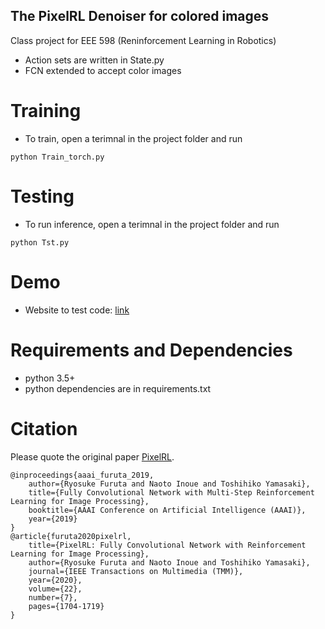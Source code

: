 The PixelRL Denoiser for colored images
----------
Class project for EEE 598 (Reninforcement Learning in Robotics) 

- Action sets are written in State.py
- FCN extended to accept color images

# Training
- To train, open a terimnal in the project folder and run
```
python Train_torch.py
```

# Testing
- To run inference, open a terimnal in the project folder and run
```
python Tst.py
```


# Demo
- Website to test code: [link](https://mnthnx64.github.io/image-transceiver/)



# Requirements and Dependencies
- python 3.5+
- python dependencies are in requirements.txt



# Citation

Please quote the original paper [PixelRL](https://arxiv.org/abs/1811.04323).

```
@inproceedings{aaai_furuta_2019,
    author={Ryosuke Furuta and Naoto Inoue and Toshihiko Yamasaki},
    title={Fully Convolutional Network with Multi-Step Reinforcement Learning for Image Processing},
    booktitle={AAAI Conference on Artificial Intelligence (AAAI)},
    year={2019}
}
@article{furuta2020pixelrl,
    title={PixelRL: Fully Convolutional Network with Reinforcement Learning for Image Processing},
    author={Ryosuke Furuta and Naoto Inoue and Toshihiko Yamasaki},
    journal={IEEE Transactions on Multimedia (TMM)},
    year={2020},
    volume={22},
    number={7},
    pages={1704-1719}
}
```
